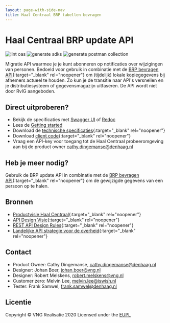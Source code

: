 ```yaml
---
layout: page-with-side-nav
title: Haal Centraal BRP tabellen bevragen
---
```

# Haal Centraal BRP update API
![lint oas](https://github.com/VNG-Realisatie/Haal-Centraal-BRP-Update-API/workflows/lint-oas/badge.svg)
![generate sdks](https://github.com/VNG-Realisatie/Haal-Centraal-BRP-Update-API/workflows/generate-sdks/badge.svg)
![generate postman collection](https://github.com/VNG-Realisatie/Haal-Centraal-BRP-Update-API/workflows/generate-postman-collection/badge.svg)

Migratie API waarmee je je kunt abonneren op notificaties over wijzigingen van personen. Bedoeld voor gebruik in combinatie met de [BRP bevragen API](https://vng-realisatie.github.io/Haal-Centraal-BRP-bevragen){:target="_blank" rel="noopener"} om (tijdelijk) lokale kopiegegevens bij afnemers actueel te houden. Zo kun je de transitie naar API's versnellen en je distributiesysteem of gegevensmagazijn uitfaseren. De API wordt niet door RvIG aangeboden. 

## Direct uitproberen?
* Bekijk de specificaties met [Swagger UI](https://vng-realisatie.github.io/Haal-Centraal-BRP-Update-API/swagger-ui) of [Redoc](https://vng-realisatie.github.io/Haal-Centraal-BRP-Update-API/redoc)
* Lees de [Getting started](./getting-started)
* Download de [technische specificaties](https://github.com/VNG-Realisatie/Haal-Centraal-BRP-Update-API/blob/master/specificatie/genereervariant/openapi.yaml){:target="_blank" rel="noopener"}
* Download [client code](https://github.com/VNG-Realisatie/Haal-Centraal-BRP-Update-API/tree/master/code){:target="_blank" rel="noopener"}
* Vraag een API-key voor toegang tot de Haal Centraal probeeromgeving aan bij de product owner [cathy.dingemanse@denhaag.nl](mailto:cathy.dingemanse@denhaag.nl)

## Heb je meer nodig? 
Gebruik de BRP update API in combinatie met de [BRP bevragen API](https://vng-realisatie.github.io/Haal-Centraal-BRP-bevragen){:target="_blank" rel="noopener"} om de gewijzigde gegevens van een persoon op te halen.

## Bronnen

* [Productvisie Haal Centraal](https://vng-realisatie.github.io/Haal-Centraal){:target="_blank" rel="noopener"}
* [API Design Visie](https://github.com/Geonovum/KP-APIs/tree/master/Werkgroep%20Design%20Visie){:target="_blank" rel="noopener"}
* [REST API Design Rules](https://docs.geostandaarden.nl/api/API-Designrules/){:target="_blank" rel="noopener"}
* [Landelijke API strategie voor de overheid](https://geonovum.github.io/KP-APIs/){:target="_blank" rel="noopener"}

## Contact

* Product Owner: Cathy Dingemanse, [cathy.dingemanse@denhaag.nl](mailto:cathy.dingemanse@denhaag.nl)
* Designer: Johan Boer, [johan.boer@vng.nl](mailto:johan.boer@vng.nl)
* Designer: Robert Melskens, [robert.melskens@vng.nl](mailto:robert.melskens@vng.nl)
* Customer zero: Melvin Lee, [melvin.lee@iswish.nl](mailto:melvin.lee@iswish.nl)
* Tester: Frank Samwel, [frank.samwel@denhaag.nl](mailto:frank.samwel@denhaag.nl)

## Licentie
Copyright &copy; VNG Realisatie 2020
Licensed under the [EUPL](https://github.com/VNG-Realisatie/Haal-Centraal-BRP-Update-API/blob/master/LICENCE.md)
